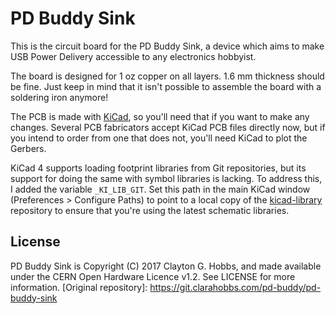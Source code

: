 # PD Buddy Sink

This is the circuit board for the PD Buddy Sink, a device which aims to make
USB Power Delivery accessible to any electronics hobbyist.

The board is designed for 1 oz copper on all layers.  1.6 mm thickness should
be fine.  Just keep in mind that it isn't possible to assemble the board with a
soldering iron anymore!

The PCB is made with [KiCad][], so you'll need that if you want to make any
changes.  Several PCB fabricators accept KiCad PCB files directly now, but if
you intend to order from one that does not, you'll need KiCad to plot the
Gerbers.

KiCad 4 supports loading footprint libraries from Git repositories, but its
support for doing the same with symbol libraries is lacking.  To address this,
I added the variable `_KI_LIB_GIT`.  Set this path in the main KiCad window
(Preferences > Configure Paths) to point to a local copy of the
[kicad-library][] repository to ensure that you're using the latest schematic
libraries.

[KiCad]: http://kicad-pcb.org/
[kicad-library]: https://github.com/KiCad/kicad-library/

## License

PD Buddy Sink is Copyright (C) 2017 Clayton G. Hobbs, and made available under
the CERN Open Hardware Licence v1.2.  See LICENSE for more information.
[Original repository]: https://git.clarahobbs.com/pd-buddy/pd-buddy-sink
